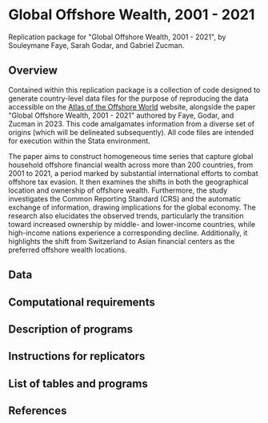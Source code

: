 # Global Offshore Wealth, 2001 - 2021
Replication package for "Global Offshore Wealth, 2001 - 2021", by Souleymane Faye, Sarah Godar, and Gabriel Zucman.

## Overview 
Contained within this replication package is a collection of code designed to generate country-level data files for the purpose of reproducing the data accessible on the [Atlas of the Offshore World](https://atlas-offshore.world/) website, alongside the paper "Global Offshore Wealth, 2001 - 2021" authored by Faye, Godar, and Zucman in 2023. This code amalgamates information from a diverse set of origins (which will be delineated subsequently). All code files are intended for execution within the Stata environment.

The paper aims to construct homogeneous time series that capture global household offshore financial wealth across more than 200 countries, from 2001 to 2021, a period marked by substantial international efforts to combat offshore tax evasion. It then examines the shifts in both the geographical location and ownership of offshore wealth. Furthermore, the study investigates the Common Reporting Standard (CRS) and the automatic exchange of information, drawing implications for the global economy. The research also elucidates the observed trends, particularly the transition toward increased ownership by middle- and lower-income countries, while high-income nations experience a corresponding decline. Additionally, it highlights the shift from Switzerland to Asian financial centers as the preferred offshore wealth locations.

## Data

## Computational requirements

## Description of programs

## Instructions for replicators

## List of tables and programs

## References

